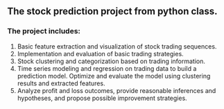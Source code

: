 ## The stock prediction project from python class.
### The project includes:
1. Basic feature extraction and visualization of stock trading sequences.
2. Implementation and evaluation of basic trading strategies.
3. Stock clustering and categorization based on trading information.
4. Time series modeling and regression on trading data to build a prediction model. Optimize and evaluate the model using clustering results and extracted features.
5. Analyze profit and loss outcomes, provide reasonable inferences and hypotheses, and propose possible improvement strategies.